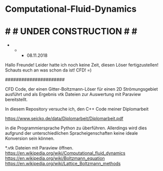 # Computational-Fluid-Dynamics

# # # UNDER CONSTRUCTION # # #

+ + + 08.11.2018

Hallo Freunde! Leider hatte ich noch keine Zeit, diesen Löser fertigzustellen! Schauts euch an was schon da ist! CFD! =)

######################

CFD Code, der einen Gitter-Boltzmann-Löser für einen 2D Strömungsgebiet ausführt und als Ergebnis vtk Dateien zur Auswertung mit Paraview bereitstellt.

In diesem Repository versuche ich, den C++ Code meiner Diplomarbeit   

https://www.seicko.de/data/Diplomarbeit/Diplomarbeit.pdf

in die Programmiersprache Python zu überführen. Allerdings wird dies aufgrund der unterschiedlichen Spracheigenschaften keine ideale Konversion sein können.

*.vtk Dateien mit Paraview öffnen.
https://en.wikipedia.org/wiki/Computational_fluid_dynamics
https://en.wikipedia.org/wiki/Boltzmann_equation
https://en.wikipedia.org/wiki/Lattice_Boltzmann_methods
